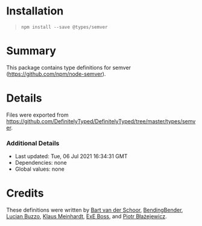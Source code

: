 # Installation
> `npm install --save @types/semver`

# Summary
This package contains type definitions for semver (https://github.com/npm/node-semver).

# Details
Files were exported from https://github.com/DefinitelyTyped/DefinitelyTyped/tree/master/types/semver.

### Additional Details
 * Last updated: Tue, 06 Jul 2021 16:34:31 GMT
 * Dependencies: none
 * Global values: none

# Credits
These definitions were written by [Bart van der Schoor](https://github.com/Bartvds), [BendingBender](https://github.com/BendingBender), [Lucian Buzzo](https://github.com/LucianBuzzo), [Klaus Meinhardt](https://github.com/ajafff), [ExE Boss](https://github.com/ExE-Boss), and [Piotr Błażejewicz](https://github.com/peterblazejewicz).
